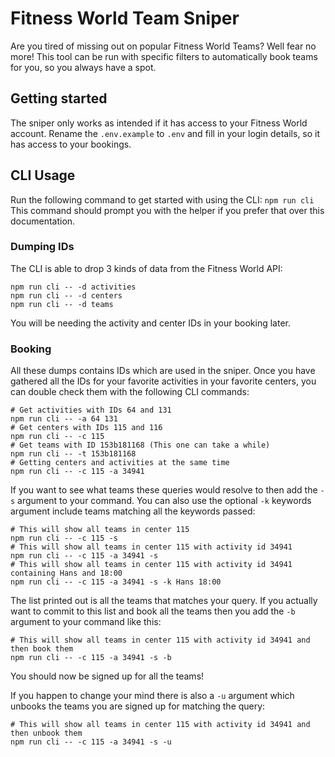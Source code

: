 # Fitness World Team Sniper
Are you tired of missing out on popular Fitness World Teams? Well fear no more! 
This tool can be run with specific filters to automatically book teams for you, so you always have a spot.

## Getting started
The sniper only works as intended if it has access to your Fitness World account. Rename the ``.env.example`` to ``.env`` and fill in your login details, so it has access to your bookings.

## CLI Usage
Run the following command to get started with using the CLI:
``npm run cli``
This command should prompt you with the helper if you prefer that over this documentation.

### Dumping IDs
The CLI is able to drop 3 kinds of data from the Fitness World API:
```
npm run cli -- -d activities
npm run cli -- -d centers
npm run cli -- -d teams
```
You will be needing the activity and center IDs in your booking later.

### Booking
All these dumps contains IDs which are used in the sniper. Once you have gathered all the IDs for your favorite activities in your favorite centers, you can double check them with the following CLI commands:
```
# Get activities with IDs 64 and 131
npm run cli -- -a 64 131
# Get centers with IDs 115 and 116
npm run cli -- -c 115
# Get teams with ID 153b181168 (This one can take a while)
npm run cli -- -t 153b181168
# Getting centers and activities at the same time
npm run cli -- -c 115 -a 34941
```

If you want to see what teams these queries would resolve to then add the ``-s`` argument to your command. You can also use the optional ``-k`` keywords argument include teams matching all the keywords passed:

```
# This will show all teams in center 115
npm run cli -- -c 115 -s
# This will show all teams in center 115 with activity id 34941
npm run cli -- -c 115 -a 34941 -s
# This will show all teams in center 115 with activity id 34941 containing Hans and 18:00
npm run cli -- -c 115 -a 34941 -s -k Hans 18:00
```

The list printed out is all the teams that matches your query. If you actually want to commit to this list and book all the teams then you add the ``-b`` argument to your command like this:
```
# This will show all teams in center 115 with activity id 34941 and then book them
npm run cli -- -c 115 -a 34941 -s -b
```

You should now be signed up for all the teams!

If you happen to change your mind there is also a ``-u`` argument which unbooks the teams you are signed up for matching the query:
```
# This will show all teams in center 115 with activity id 34941 and then unbook them
npm run cli -- -c 115 -a 34941 -s -u
```